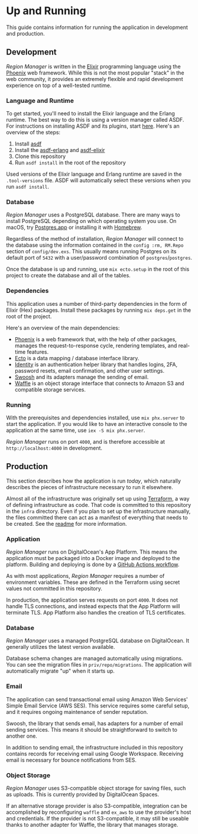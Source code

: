 # Up and Running

This guide contains information for running the application in development and production.

## Development

_Region Manager_ is written in the [Elixir](https://elixir-lang.org) programming language using the [Phoenix](https://www.phoenixframework.org/) web framework.
While this is not the most popular "stack" in the web community, it provides an extremely flexible and rapid development experience on top of a well-tested runtime.

### Language and Runtime

To get started, you'll need to install the Elixir language and the Erlang runtime.
The best way to do this is using a version manager called ASDF.
For instructions on installing ASDF and its plugins, start [here](https://thinkingelixir.com/install-elixir-using-asdf/).
Here's an overview of the steps:

1. Install [asdf](https://github.com/asdf-vm/asdf)
2. Install the [asdf-erlang](https://github.com/asdf-vm/asdf-erlang) and [asdf-elixir](https://github.com/asdf-vm/asdf-elixir)
3. Clone this repository
4. Run `asdf install` in the root of the repository

Used versions of the Elixir language and Erlang runtime are saved in the `.tool-versions` file.
ASDF will automatically select these versions when you run `asdf install`.

### Database

_Region Manager_ uses a PostgreSQL database.
There are many ways to install PostgreSQL depending on which operating system you use.
On macOS, try [Postgres.app](https://postgresapp.com/) or installing it with [Homebrew](https://wiki.postgresql.org/wiki/Homebrew).

Regardless of the method of installation, _Region Manager_ will connect to the database using the information contained in the `config :rm, RM.Repo` section of `config/dev.exs`.
This usually means running Postgres on its default port of `5432` with a user/password combination of `postgres`/`postgres`.

Once the database is up and running, use `mix ecto.setup` in the root of this project to create the database and all of the tables.

### Dependencies

This application uses a number of third-party dependencies in the form of Elixir (Hex) packages.
Install these packages by running `mix deps.get` in the root of the project.

Here's an overview of the main dependencies:

* [Phoenix](https://www.phoenixframework.org/) is a web framework that, with the help of other packages, manages the request-to-response cycle, rendering templates, and real-time features.
* [Ecto](https://github.com/elixir-ecto/ecto) is a data mapping / database interface library.
* [Identity](https://github.com/aj-foster/identity) is an authentication helper library that handles logins, 2FA, password resets, email confirmation, and other user settings.
* [Swoosh](https://github.com/swoosh/swoosh) and its adapters manage the sending of email.
* [Waffle](https://github.com/elixir-waffle/waffle) is an object storage interface that connects to Amazon S3 and compatible storage services.

### Running

With the prerequisites and dependencies installed, use `mix phx.server` to start the application.
If you would like to have an interactive console to the application at the same time, use `iex -S mix phx.server`.

_Region Manager_ runs on port `4000`, and is therefore accessible at `http://localhost:4000` in development.

## Production

This section describes how the application is run _today_, which naturally describes the pieces of infrastructure necessary to run it elsewhere.

Almost all of the infrastructure was originally set up using [Terraform](https://www.terraform.io/), a way of defining infrastructure as code.
That code is committed to this repository in the `infra` directory.
Even if you plan to set up the infrastructure manually, the files committed there can act as a manifest of everything that needs to be created.
See the [readme](../infra/README.md) for more information.

### Application

_Region Manager_ runs on DigitalOcean's App Platform.
This means the application must be packaged into a Docker image and deployed to the platform.
Building and deploying is done by a [GitHub Actions workflow](../.github/workflows/ci.yml).

As with most applications, _Region Manager_ requires a number of environment variables.
These are defined in the Terraform using secret values not committed in this repository.

In production, the application serves requests on port `4000`.
It does not handle TLS connections, and instead expects that the App Platform will terminate TLS.
App Platform also handles the creation of TLS certificates.

### Database

_Region Manager_ uses a managed PostgreSQL database on DigitalOcean.
It generally utilizes the latest version available.

Database schema changes are managed automatically using migrations.
You can see the migration files in `priv/repo/migrations`.
The application will automatically migrate "up" when it starts up.

### Email

The application can send transactional email using Amazon Web Services' Simple Email Service (AWS SES).
This service requires some careful setup, and it requires ongoing maintenance of sender reputation.

Swoosh, the library that sends email, has adapters for a number of email sending services.
This means it should be straightforward to switch to another one.

In addition to sending email, the infrastructure included in this repository contains records for receiving email using Google Workspace.
Receiving email is necessary for bounce notifications from SES.

### Object Storage

_Region Manager_ uses S3-compatible object storage for saving files, such as uploads.
This is currently provided by DigitalOcean Spaces.

If an alternative storage provider is also S3-compatible, integration can be accomplished by reconfiguring `waffle` and `ex_aws` to use the provider's host and credentials.
If the provider is not S3-compatible, it may still be useable thanks to another adapter for Waffle, the library that manages storage.
